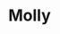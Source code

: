 ---
title: "Molly"
description: "I am a refined and sophisticated lady. Chic rest with me is already waiting for you, dear men. I will organize for you a relaxing leisure, which will remain in my memory forever. Escort girls can be ordered on our website.
My trim butt and black stockings will already make your evening sexy and romantic. A great addition will be the ability to keep the conversation going. I will provide care and comfort that will brighten up any gloomy day. A light dinner and massage by candlelight will be unforgettable.
The manager will specify and be sure to take into account all the needs, and the girls to accompany the men, with pleasure to brighten up your evening. "
Price: "From 1000$"
bustSize: "3"
hairColor: "brunet"
visa: "usa"
height: "171"
weight: "49"
age: "25"
folder: molly
mainImage: 1.webp
images:
  - 2.webp
  - 3.webp
---